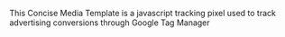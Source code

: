 This Concise Media Template is a javascript tracking pixel used to track advertising conversions through Google Tag Manager